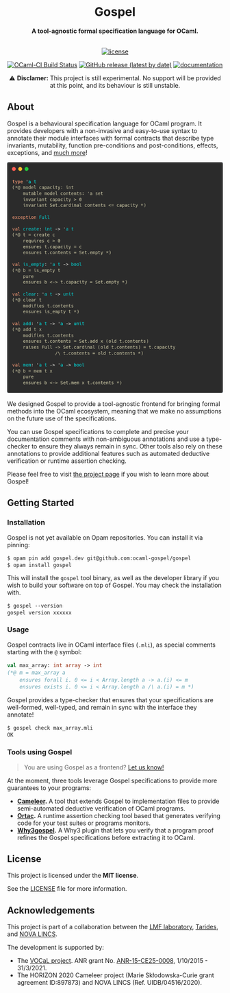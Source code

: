 <div align="center">
  <h1>Gospel</h1>
  <strong>A tool-agnostic formal specification language for OCaml.</strong>
</div>

<div align="center">
<br />

[![license](https://img.shields.io/github/license/ocaml-gospel/gospel.svg?style=flat-square)](LICENSE)

[![OCaml-CI Build Status](https://img.shields.io/endpoint?url=https%3A%2F%2Fci.ocamllabs.io%2Fbadge%2Focaml-gospel%2Fgospel%2Fmain&logo=ocaml&style=flat-square)](https://ci.ocamllabs.io/github/ocaml-gospel/gospel)
[![GitHub release (latest by date)](https://img.shields.io/github/v/release/ocaml-gospel/gospel?style=flat-square)](https://github.com/ocaml-gospel/gospel/releases/latest) 
[![documentation](https://img.shields.io/badge/documentation-online-blue?style=flat-square)](https://ocaml-gospel.github.io/gospel)

</div>



<div align="center">

  :warning: **Disclamer:** This project is still experimental. 
  No support will be provided at this point, and its behaviour is still unstable.

</div>

## About

Gospel is a behavioural specification language for OCaml program. It provides
developers with a non-invasive and easy-to-use syntax to annotate their module
interfaces with formal contracts that describe type invariants, mutability,
function pre-conditions and post-conditions, effects, exceptions, and [much
more](https://ocaml-gospel.github.io/gospel/language.html)!

<div align="center">
<img src="doc/images/screenshot.png" title="Gospel specification"> 
</div>

We designed Gospel to provide a tool-agnostic frontend for bringing formal
methods into the OCaml ecosystem, meaning that we make no assumptions on the
future use of the specifications.

You can use Gospel specifications to complete and precise your documentation
comments with non-ambiguous annotations and use a type-checker to ensure they
always remain in sync. Other tools also rely on these annotations to provide
additional features such as automated deductive verification or runtime
assertion checking.

Please feel free to visit [the project
page](https://ocaml-gospel.github.io/gospel) if you wish to learn more about
Gospel!

## Getting Started

### Installation

Gospel is not yet available on Opam repositories. You can install it via pinning:
```shell
$ opam pin add gospel.dev git@github.com:ocaml-gospel/gospel
$ opam install gospel
```

This will install the ``gospel`` tool binary, as well as the developer library if you
wish to build your software on top of Gospel. You may check the installation with.

```shell
$ gospel --version
gospel version xxxxxx
```

### Usage

Gospel contracts live in OCaml interface files (`.mli`), as special comments
starting with the `@` symbol:

```ocaml
val max_array: int array -> int
(*@ m = max_array a
    ensures forall i. 0 <= i < Array.length a -> a.(i) <= m 
    ensures exists i. 0 <= i < Array.length a /\ a.(i) = m *)
```

Gospel provides a type-checker that ensures that your specifications are
well-formed, well-typed, and remain in sync with the interface they annotate!

```shell
$ gospel check max_array.mli
OK
```

### Tools using Gospel

> You are using Gospel as a frontend? [Let us
> know!](https://github.com/ocaml-gospel/gospel/discussions/new?category=show-and-tell)

At the moment, three tools leverage Gospel specifications to provide more
guarantees to your programs:

- **[Cameleer](https://github.com/ocaml-gospel/cameleer).** A tool that extends
  Gospel to implementation files to provide semi-automated deductive
  verification of OCaml programs.
- **[Ortac](https://github.com/ocaml-gospel/ortac).** A runtime assertion
  checking tool based that generates verifying code for your test suites or
  programs monitors.
- **[Why3gospel](https://github.com/ocaml-gospel/why3gospel).** A Why3 plugin that
  lets you verify that a program proof refines the Gospel specifications before
  extracting it to OCaml.

## License

This project is licensed under the **MIT license**. 

See the [LICENSE](LICENSE) file for more information.

## Acknowledgements

This project is part of a collaboration between the [LMF
laboratory](https://lmf.cnrs.fr/), [Tarides](https://tarides.com/), and [NOVA
LINCS](https://nova-lincs.di.fct.unl.pt/).

The development is supported by:
- The [VOCaL project](https://vocal.lri.fr). ANR grant No.
  [ANR-15-CE25-0008](https://anr.fr/Project-ANR-15-CE25-0008), 1/10/2015 -
  31/3/2021.
- The HORIZON 2020 Cameleer project (Marie Skłodowska-Curie grant agreement
  ID:897873) and NOVA LINCS (Ref. UIDB/04516/2020).
